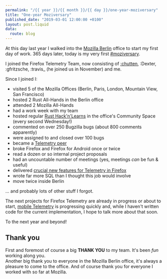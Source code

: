 ```yaml
---
permalink: "/{{ year }}/{{ month }}/{{ day }}/one-year-moziversary"
title: "One-year Moziversary"
published_date: "2019-03-01 12:00:00 +0100"
layout: post.liquid
data:
  route: blog
---
```


At this day last year I walked into the [Mozilla Berlin](https://blog.mozilla.org/berlin/) office to start my first day of work.
365 days later, today is my very first [#moziversary](https://twitter.com/search?f=tweets&vertical=default&q=moziversary).

I joined the Firefox Telemetry Team, now consisting of [:chutten](https://chuttenblog.wordpress.com/), :Dexter, :gfritzsche, :travis\_ (he joined us in November) and me.

Since I joined I:

* visited 5 of the Mozilla Offices (Berlin, Paris, London, Mountain View, San Francisco)
* hosted 2 Rust All-Hands in the Berlin office
* attended 2 Mozilla All-Hands
* had a work week with my team
* hosted regular [Rust Hack'n'Learns](https://berline.rs/2019/03/06/rust-hack-and-learn.html) in the office's Community Space (every second Wednesday!)
* commented on over 250 Bugzilla bugs (about 800 comments apparently)
* were assigned to and closed over 100 bugs
* became a [Telemetry peer](https://wiki.mozilla.org/Modules/Toolkit#Telemetry)
* broke Firefox and Firefox for Android once or twice
* read a dozen or so internal project proposals
* had an uncountable number of meetings (yes, meetings _can_ be fun & useful)
* delivered [crucial new features for Telemetry in Firefox](/2019/01/22/multi-store-custom-telemetry-with-shared-data/)
* wrote far more SQL than I thought this job would involve
* move twice inside Berlin

... and probably lots of other stuff I forgot.

The next projects for Firefox Telemetry are already in progress or about to start,
[mobile Telemetry](https://github.com/mozilla-mobile/android-components/tree/master/components/service/glean) is progressing quickly
and, while I haven't written code for the current implementation, I hope to talk more about that soon.

To the next year and beyond!

## Thank you

First and foremost of course a big **THANK YOU** to my team.
It's been *fun* working along you.  
Another big thank you to everyone in the Mozilla Berlin office, it's always a pleasure to come to the office.
And of course thank you for everyone I worked with so far at Mozilla.
